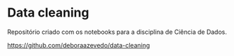 # Data cleaning


Repositório criado com os notebooks para a disciplina de Ciência de Dados.

https://github.com/deboraazevedo/data-cleaning
